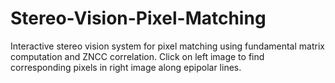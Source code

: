 # Stereo-Vision-Pixel-Matching
Interactive stereo vision system for pixel matching using fundamental matrix computation and ZNCC correlation. Click on left image to find corresponding pixels in right image along epipolar lines.
